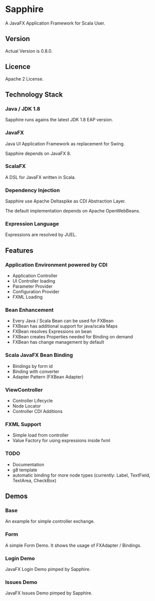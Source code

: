 # Sapphire

A JavaFX Application Framework for Scala User.

## Version

Actual Version is 0.8.0.

## Licence

Apache 2 License.

## Technology Stack

### Java / JDK 1.8

Sapphire runs agains the latest JDK 1.8 EAP version.

### JavaFX

Java UI Application Framework as replacement for Swing.

Sapphire depends on JavaFX 8.

### ScalaFX

A DSL for JavaFX written in Scala.

### Dependency Injection

Sapphire use Apache Deltaspike as CDI Abstraction Layer.

The default implementation depends on Apache OpenWebBeans.

### Expression Language

Expressions are resolved by JUEL.

## Features

### Application Environment powered by CDI

- Application Controller
- UI Controller loading
- Parameter Provider
- Configuration Provider
- FXML Loading

### Bean Enhancement

- Every Java / Scala Bean can be used for FXBean
- FXBean has additional support for java/scala Maps
- FXBean resolves Expressions on bean
- FXBean creates Properties needed for Binding on demand
- FXBean has change management by default

### Scala JavaFX Bean Binding

- Bindings by form id
- Binding with converter
- Adapter Pattern (FXBean Adapter)

### ViewController

- Controller Lifecycle
- Node Locator
- Controller CDI Additions

### FXML Support

- Simple load from controller
- Value Factory for using expressions inside fxml

### TODO

- Documentation
- g8 template
- automatic binding for more node types (currently: Label, TextField, TextArea, CheckBox)

## Demos

### Base

An example for simple controller exchange.

### Form

A simple Form Demo. It shows the usage of FXAdapter / Bindings.

### Login Demo

JavaFX Login Demo pimped by Sapphire.

### Issues Demo

JavaFX Issues Demo pimped by Sapphire.

